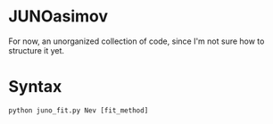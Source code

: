 # JUNOasimov

For now, an unorganized collection of code, since I'm not sure how to structure it yet.

# Syntax

```console
python juno_fit.py Nev [fit_method]
```

